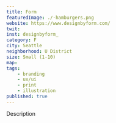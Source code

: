 ```yaml
---
title: Form
featuredImage: ./-hamburgers.png
website: https://www.designbyform.com/
twit: 
inst: designbyform_
category: F
city: Seattle
neighborhood: U District
size: Small (1-10)
map: 
tags:
    - branding
    - ux/ui
    - print
    - illustration
published: true
---
```


Description
